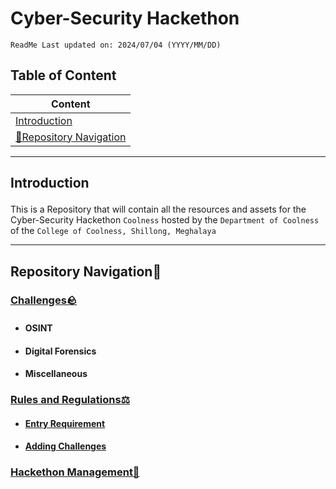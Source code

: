# Cyber-Security Hackethon
`ReadMe Last updated on: 2024/07/04 (YYYY/MM/DD)`

## Table of Content
| Content                                                       |
| ---                                                           |
| [Introduction](#Content_Introduction)                         |
| [🧭Repository Navigation](#Content_RepositoryNavigation)      |

---
## <p id = "Content_Introduction">Introduction</p>
This is a Repository that will contain all the resources and assets for the Cyber-Security Hackethon `Coolness` hosted by the `Department of Coolness` of the `College of Coolness, Shillong, Meghalaya`




---
## <p id = "Content_RepositoryNavigation">Repository Navigation🧭</p>
### [Challenges🪨][DirectoryLink Challenges]
- #### OSINT
- #### Digital Forensics
- #### Miscellaneous
### [Rules and Regulations⚖️][DirectoryLink RulesAndRegulations]
- #### [Entry Requirement][DirectoryLink EntryRequirement]
- #### [Adding Challenges][DirectoryLink AddingChallenges]
### [Hackethon Management💼][DirectoryLink HackethonManagement]





















<!--MarkDown Document Links-->

<!--Folder: Challenges-->
[DirectoryLink Challenges]: ./Challenges/

<!--Folder: Rules and Regulation-->
[DirectoryLink RulesAndRegulations]: ./Rules%20and%20Regulations/
[DirectoryLink EntryRequirement]: ./Rules%20and%20Regulations/Entry%20Requirement.md
[DirectoryLink AddingChallenges]: ./Rules%20and%20Regulations/Adding%20Challenges.md

<!--Folder: docs-->
[DirectoryLink HackethonManagement]: ./docs/Hackethon%20Management.md